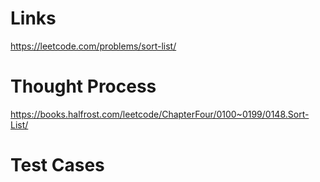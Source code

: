 # Links
https://leetcode.com/problems/sort-list/

# Thought Process
https://books.halfrost.com/leetcode/ChapterFour/0100~0199/0148.Sort-List/

# Test Cases

